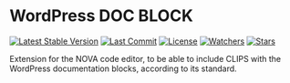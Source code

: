 # WordPress DOC BLOCK

[![Latest Stable Version](https://badgen.net/github/release/actycrea/nova.extension.wpdocblock)]() [![Last Commit](https://badgen.net/github/last-commit/actycrea/nova.extension.wpdocblock)]() [![License](https://badgen.net/github/license/actycrea/nova.extension.wpdocblock)]() [![Watchers](https://badgen.net/github/watchers/actycrea/nova.extension.wpdocblock)]() [![Stars](https://badgen.net/github/stars/actycrea/nova.extension.wpdocblock)]()

Extension for the NOVA code editor, to be able to include CLIPS with the WordPress documentation blocks, according to its standard.
